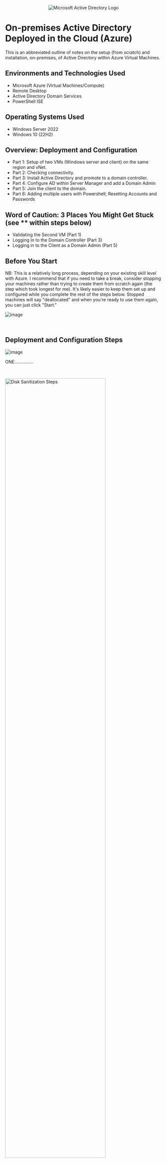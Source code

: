 <p align="center">
<img src="https://i.imgur.com/pU5A58S.png" alt="Microsoft Active Directory Logo"/>
</p>

<h1>On-premises Active Directory Deployed in the Cloud (Azure)</h1>
This is an abbreviated outline of notes on the setup (from scratch) and installation, on-premises, of Active Directory within Azure Virtual Machines.<br />


<h2>Environments and Technologies Used</h2>

- Microsoft Azure (Virtual Machines/Compute)
- Remote Desktop
- Active Directory Domain Services
- PowerShell ISE

<h2>Operating Systems Used </h2>

- Windows Server 2022
- Windows 10 (22H2)

<h2>Overview: Deployment and Configuration </h2>

- Part 1: Setup of two VMs (Windows server and client) on the same region and vNet.
- Part 2: Checking connectivity.
- Part 3: Install Active Directory and promote to a domain controller.
- Part 4: Configure AD within Server Manager and add a Domain Admin
- Part 5: Join the client to the domain.
- Part 6: Adding multiple users with Powershell; Resetting Accounts and Passwords

<h2>Word of Caution: 3 Places You Might Get Stuck (see ** within steps below) </h2>

- Validating the Second VM (Part 1)
- Logging In to the Domain Controller (Part 3)
- Logging in to the Client as a Domain Admin (Part 5)

<h2>Before You Start</h2>

<p>
NB: This is a relatively long process, depending on your existing skill level with Azure. 
I recommend that if you need to take a break, consider stopping your machines rather than trying to create them from scratch again (the step which took longest for me).
It's likely easier to keep them set up and configured while you complete the rest of the steps below. Stopped machines will say "deallocated" and when you're ready to use them again, you can just click "Start."
</p>

![image](https://github.com/lcccodes/configure-ad/assets/171904823/ea3de6af-1b0d-4659-bbaf-d798df0d6bf2)


<br />
  
<h2>Deployment and Configuration Steps</h2>

<p>

  ![image](https://github.com/lcccodes/configure-ad/assets/171904823/84e26543-c927-4985-ab01-1822238f46d2)

</p>
<p>
ONE...............
</p>
<br />

<p>
<img src="https://i.imgur.com/DJmEXEB.png" height="80%" width="80%" alt="Disk Sanitization Steps"/>
</p>
<p>
TWO...................
</p>
<br />

<p>
<img src="https://i.imgur.com/DJmEXEB.png" height="80%" width="80%" alt="Disk Sanitization Steps"/>
</p>
<p>
THREE....................
</p>
<br />

<p>
<img src="https://i.imgur.com/DJmEXEB.png" height="80%" width="80%" alt="Disk Sanitization Steps"/>
</p>
<p>
FOUR.......
</p>
<br />

<p>
<img src="https://i.imgur.com/DJmEXEB.png" height="80%" width="80%" alt="Disk Sanitization Steps"/>
</p>
<p>
FIVE. .....
</p>
<br />

<p>
<img src="https://i.imgur.com/DJmEXEB.png" height="80%" width="80%" alt="Disk Sanitization Steps"/>
</p>
<p>
SIX......
</p>
<br />
